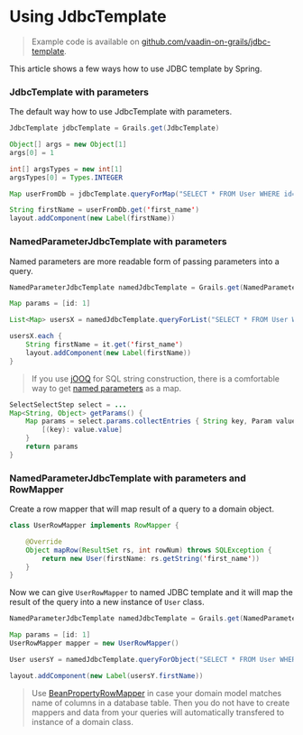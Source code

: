 # Using JdbcTemplate

> Example code is available on
[github.com/vaadin-on-grails/jdbc-template](https://github.com/vaadin-on-grails/jdbc-template).

This article shows a few ways how to use JDBC template by Spring.

### JdbcTemplate with parameters

The default way how to use JdbcTemplate with parameters.

``` java
JdbcTemplate jdbcTemplate = Grails.get(JdbcTemplate)

Object[] args = new Object[1]
args[0] = 1

int[] argsTypes = new int[1]
argsTypes[0] = Types.INTEGER

Map userFromDb = jdbcTemplate.queryForMap("SELECT * FROM User WHERE id=?", args, argsTypes)

String firstName = userFromDb.get('first_name')
layout.addComponent(new Label(firstName))
```

### NamedParameterJdbcTemplate with parameters

Named parameters are more readable form of passing parameters into a query.

``` java
NamedParameterJdbcTemplate namedJdbcTemplate = Grails.get(NamedParameterJdbcTemplate)

Map params = [id: 1]

List<Map> usersX = namedJdbcTemplate.queryForList("SELECT * FROM User WHERE id=:id", params)

usersX.each {
    String firstName = it.get('first_name')
    layout.addComponent(new Label(firstName))
}
```

> If you use [jOOQ](http://www.jooq.org) for SQL string construction, there is a comfortable way to get [named parameters](http://www.jooq.org/doc/3.4/manual/sql-building/bind-values/named-parameters/) as a map.

``` java
SelectSelectStep select = ...
Map<String, Object> getParams() {
    Map params = select.params.collectEntries { String key, Param value ->
        [(key): value.value]
    }
    return params
}
```

### NamedParameterJdbcTemplate with parameters and RowMapper

Create a row mapper that will map result of a query to a domain object.

``` java
class UserRowMapper implements RowMapper {

    @Override
    Object mapRow(ResultSet rs, int rowNum) throws SQLException {
        return new User(firstName: rs.getString('first_name'))
    }
}
```

Now we can give `UserRowMapper` to named JDBC template and it will map the result of the query into a new instance of `User` class.

``` java
NamedParameterJdbcTemplate namedJdbcTemplate = Grails.get(NamedParameterJdbcTemplate)

Map params = [id: 1]
UserRowMapper mapper = new UserRowMapper()

User usersY = namedJdbcTemplate.queryForObject("SELECT * FROM User WHERE id=:id", params, mapper)

layout.addComponent(new Label(usersY.firstName))
```

> Use [BeanPropertyRowMapper](http://docs.spring.io/spring/docs/current/javadoc-api/org/springframework/jdbc/core/BeanPropertyRowMapper.html) in case your domain model matches name of columns in a database table. Then you do not have to create mappers and data from your queries will automatically transfered to instance of a domain class.


